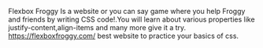 Flexbox Froggy Is a website or you can say game where you help Froggy and friends by writing CSS code!.You will learn about various properties like justify-content,align-items and many more give it a try.
https://flexboxfroggy.com/ best website to practice your basics of css.

